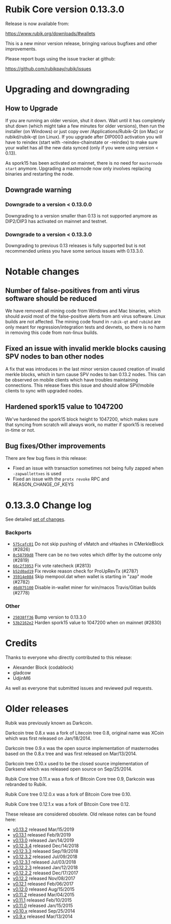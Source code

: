 Rubik Core version 0.13.3.0
==========================

Release is now available from:

  <https://www.rubik.org/downloads/#wallets>

This is a new minor version release, bringing various bugfixes and other improvements.

Please report bugs using the issue tracker at github:

  <https://github.com/rubikpay/rubik/issues>


Upgrading and downgrading
=========================

How to Upgrade
--------------

If you are running an older version, shut it down. Wait until it has completely
shut down (which might take a few minutes for older versions), then run the
installer (on Windows) or just copy over /Applications/Rubik-Qt (on Mac) or
rubikd/rubik-qt (on Linux). If you upgrade after DIP0003 activation you will
have to reindex (start with -reindex-chainstate or -reindex) to make sure
your wallet has all the new data synced (only if you were using version < 0.13).

As spork15 has been activated on mainnet, there is no need for `masternode start`
anymore. Upgrading a masternode now only involves replacing binaries and restarting
the node.

Downgrade warning
-----------------

### Downgrade to a version < 0.13.0.0

Downgrading to a version smaller than 0.13 is not supported anymore as DIP2/DIP3 has activated
on mainnet and testnet.

### Downgrade to a version < 0.13.3.0

Downgrading to previous 0.13 releases is fully supported but is not recommended unless you have some serious issues with 0.13.3.0.

Notable changes
===============

Number of false-positives from anti virus software should be reduced
--------------------------------------------------------------------
We have removed all mining code from Windows and Mac binaries, which should avoid most of the false-positive alerts
from anti virus software. Linux builds are not affected. The mining code found in `rubik-qt` and `rubikd` are only meant
for regression/integration tests and devnets, so there is no harm in removing this code from non-linux builds.

Fixed an issue with invalid merkle blocks causing SPV nodes to ban other nodes
------------------------------------------------------------------------------
A fix that was introduces in the last minor version caused creation of invalid merkle blocks, which in turn cause SPV
nodes to ban 0.13.2 nodes. This can be observed on mobile clients which have troubles maintaining connections. This
release fixes this issue and should allow SPV/mobile clients to sync with upgraded nodes.

Hardened spork15 value to 1047200
---------------------------------
We've hardened the spork15 block height to 1047200, which makes sure that syncing from scratch will always work, no
matter if spork15 is received in-time or not.

Bug fixes/Other improvements
----------------------------
There are few bug fixes in this release:
- Fixed an issue with transaction sometimes not being fully zapped when `-zapwallettxes` is used
- Fixed an issue with the `protx revoke` RPC and REASON_CHANGE_OF_KEYS

 0.13.3.0 Change log
===================

See detailed [set of changes](https://github.com/rubikpay/rubik/compare/v0.13.2.0...rubikpay:v0.13.3.0).

### Backports

- [`575cafc01`](https://github.com/rubikpay/rubik/commit/575cafc01) Do not skip pushing of vMatch and vHashes in CMerkleBlock (#2826)
- [`8c58799d8`](https://github.com/rubikpay/rubik/commit/8c58799d8) There can be no two votes which differ by the outcome only (#2819)
- [`66c2f3953`](https://github.com/rubikpay/rubik/commit/66c2f3953) Fix vote ratecheck (#2813)
- [`b52d0ad19`](https://github.com/rubikpay/rubik/commit/b52d0ad19) Fix revoke reason check for ProUpRevTx (#2787)
- [`35914e084`](https://github.com/rubikpay/rubik/commit/35914e084) Skip mempool.dat when wallet is starting in "zap" mode (#2782)
- [`46d875100`](https://github.com/rubikpay/rubik/commit/46d875100) Disable in-wallet miner for win/macos Travis/Gitian builds (#2778)

### Other

- [`25038ff36`](https://github.com/rubikpay/rubik/commit/25038ff36) Bump version to 0.13.3.0
- [`53b2162e2`](https://github.com/rubikpay/rubik/commit/53b2162e2) Harden spork15 value to 1047200 when on mainnet (#2830)

Credits
=======

Thanks to everyone who directly contributed to this release:

- Alexander Block (codablock)
- gladcow
- UdjinM6

As well as everyone that submitted issues and reviewed pull requests.

Older releases
==============

Rubik was previously known as Darkcoin.

Darkcoin tree 0.8.x was a fork of Litecoin tree 0.8, original name was XCoin
which was first released on Jan/18/2014.

Darkcoin tree 0.9.x was the open source implementation of masternodes based on
the 0.8.x tree and was first released on Mar/13/2014.

Darkcoin tree 0.10.x used to be the closed source implementation of Darksend
which was released open source on Sep/25/2014.

Rubik Core tree 0.11.x was a fork of Bitcoin Core tree 0.9,
Darkcoin was rebranded to Rubik.

Rubik Core tree 0.12.0.x was a fork of Bitcoin Core tree 0.10.

Rubik Core tree 0.12.1.x was a fork of Bitcoin Core tree 0.12.

These release are considered obsolete. Old release notes can be found here:

- [v0.13.2](https://github.com/rubikpay/rubik/blob/master/doc/release-notes/rubik/release-notes-0.13.2.md) released Mar/15/2019
- [v0.13.1](https://github.com/rubikpay/rubik/blob/master/doc/release-notes/rubik/release-notes-0.13.1.md) released Feb/9/2019
- [v0.13.0](https://github.com/rubikpay/rubik/blob/master/doc/release-notes/rubik/release-notes-0.13.0.md) released Jan/14/2019
- [v0.12.3.4](https://github.com/rubikpay/rubik/blob/master/doc/release-notes/rubik/release-notes-0.12.3.4.md) released Dec/14/2018
- [v0.12.3.3](https://github.com/rubikpay/rubik/blob/master/doc/release-notes/rubik/release-notes-0.12.3.3.md) released Sep/19/2018
- [v0.12.3.2](https://github.com/rubikpay/rubik/blob/master/doc/release-notes/rubik/release-notes-0.12.3.2.md) released Jul/09/2018
- [v0.12.3.1](https://github.com/rubikpay/rubik/blob/master/doc/release-notes/rubik/release-notes-0.12.3.1.md) released Jul/03/2018
- [v0.12.2.3](https://github.com/rubikpay/rubik/blob/master/doc/release-notes/rubik/release-notes-0.12.2.3.md) released Jan/12/2018
- [v0.12.2.2](https://github.com/rubikpay/rubik/blob/master/doc/release-notes/rubik/release-notes-0.12.2.2.md) released Dec/17/2017
- [v0.12.2](https://github.com/rubikpay/rubik/blob/master/doc/release-notes/rubik/release-notes-0.12.2.md) released Nov/08/2017
- [v0.12.1](https://github.com/rubikpay/rubik/blob/master/doc/release-notes/rubik/release-notes-0.12.1.md) released Feb/06/2017
- [v0.12.0](https://github.com/rubikpay/rubik/blob/master/doc/release-notes/rubik/release-notes-0.12.0.md) released Aug/15/2015
- [v0.11.2](https://github.com/rubikpay/rubik/blob/master/doc/release-notes/rubik/release-notes-0.11.2.md) released Mar/04/2015
- [v0.11.1](https://github.com/rubikpay/rubik/blob/master/doc/release-notes/rubik/release-notes-0.11.1.md) released Feb/10/2015
- [v0.11.0](https://github.com/rubikpay/rubik/blob/master/doc/release-notes/rubik/release-notes-0.11.0.md) released Jan/15/2015
- [v0.10.x](https://github.com/rubikpay/rubik/blob/master/doc/release-notes/rubik/release-notes-0.10.0.md) released Sep/25/2014
- [v0.9.x](https://github.com/rubikpay/rubik/blob/master/doc/release-notes/rubik/release-notes-0.9.0.md) released Mar/13/2014

